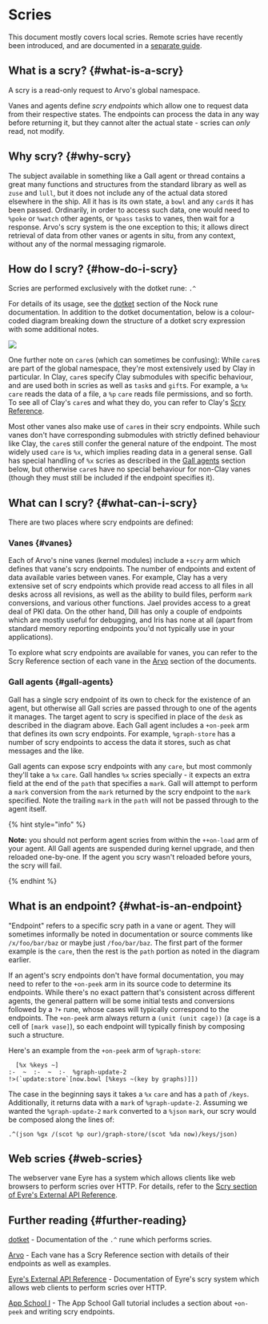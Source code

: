 # Scries

This document mostly covers local scries. Remote scries have recently been introduced, and are documented in a [separate guide](../../../../userspace/apps/guides/remote-scry.md).

## What is a scry? {#what-is-a-scry}

A scry is a read-only request to Arvo's global namespace.

Vanes and agents define _scry endpoints_ which allow one to request data from their respective states. The endpoints can process the data in any way before returning it, but they cannot alter the actual state - scries can _only_ read, not modify.

## Why scry? {#why-scry}

The subject available in something like a Gall agent or thread contains a great many functions and structures from the standard library as well as `zuse` and `lull`, but it does not include any of the actual data stored elsewhere in the ship. All it has is its own state, a `bowl` and any `card`s it has been passed. Ordinarily, in order to access such data, one would need to `%poke` or `%watch` other agents, or `%pass` `task`s to vanes, then wait for a response. Arvo's scry system is the one exception to this; it allows direct retrieval of data from other vanes or agents in situ, from any context, without any of the normal messaging rigmarole.

## How do I scry? {#how-do-i-scry}

Scries are performed exclusively with the dotket rune: `.^`

For details of its usage, see the [dotket](../../../../hoon/reference/rune/dot.md#dotket) section of the Nock rune documentation. In addition to the dotket documentation, below is a colour-coded diagram breaking down the structure of a dotket scry expression with some additional notes.

![](https://media.urbit.org/docs/arvo/scry-diagram-v3.svg)

One further note on `care`s (which can sometimes be confusing): While `care`s are part of the global namespace, they're most extensively used by Clay in particular. In Clay, `care`s specify Clay submodules with specific behaviour, and are used both in scries as well as `task`s and `gift`s. For example, a `%x` `care` reads the data of a file, a `%p` `care` reads file permissions, and so forth. To see all of Clay's `care`s and what they do, you can refer to Clay's [Scry Reference](../../clay/reference/scry.md).

Most other vanes also make use of `care`s in their scry endpoints. While such vanes don't have corresponding submodules with strictly defined behaviour like Clay, the `care`s still confer the general nature of the endpoint. The most widely used `care` is `%x`, which implies reading data in a general sense. Gall has special handling of `%x` scries as described in the [Gall agents](#gall-agents) section below, but otherwise `care`s have no special behaviour for non-Clay vanes (though they must still be included if the endpoint specifies it).

## What can I scry? {#what-can-i-scry}

There are two places where scry endpoints are defined:

### Vanes {#vanes}

Each of Arvo's nine vanes (kernel modules) include a `+scry` arm which defines that vane's scry endpoints. The number of endpoints and extent of data available varies between vanes. For example, Clay has a very extensive set of scry endpoints which provide read access to all files in all desks across all revisions, as well as the ability to build files, perform `mark` conversions, and various other functions. Jael provides access to a great deal of PKI data. On the other hand, Dill has only a couple of endpoints which are mostly useful for debugging, and Iris has none at all (apart from standard memory reporting endpoints you'd not typically use in your applications).

To explore what scry endpoints are available for vanes, you can refer to the Scry Reference section of each vane in the [Arvo](..) section of the documents.

### Gall agents {#gall-agents}

Gall has a single scry endpoint of its own to check for the existence of an agent, but otherwise all Gall scries are passed through to one of the agents it manages. The target agent to scry is specified in place of the `desk` as described in the diagram above. Each Gall agent includes a `+on-peek` arm that defines its own scry endpoints. For example, `%graph-store` has a number of scry endpoints to access the data it stores, such as chat messages and the like.

Gall agents can expose scry endpoints with any `care`, but most commonly they'll take a `%x` `care`. Gall handles `%x` scries specially - it expects an extra field at the end of the `path` that specifies a `mark`. Gall will attempt to perform a `mark` conversion from the `mark` returned by the scry endpoint to the `mark` specified. Note the trailing `mark` in the `path` will not be passed through to the agent itself.

{% hint style="info" %}

**Note:** you should not perform agent scries from within the `++on-load` arm of your agent. All Gall agents are suspended during kernel upgrade, and then reloaded one-by-one. If the agent you scry wasn't reloaded before yours, the scry will fail.

{% endhint %}

## What is an endpoint? {#what-is-an-endpoint}

"Endpoint" refers to a specific scry path in a vane or agent. They will sometimes informally be noted in documentation or source comments like `/x/foo/bar/baz` or maybe just `/foo/bar/baz`. The first part of the former example is the `care`, then the rest is the `path` portion as noted in the diagram earlier.

If an agent's scry endpoints don't have formal documentation, you may need to refer to the `+on-peek` arm in its source code to determine its endpoints. While there's no exact pattern that's consistent across different agents, the general pattern will be some initial tests and conversions followed by a `?+` rune, whose cases will typically correspond to the endpoints. The `+on-peek` arm always return a `(unit (unit cage))` (a `cage` is a cell of `[mark vase]`), so each endpoint will typically finish by composing such a structure.

Here's an example from the `+on-peek` arm of `%graph-store`:

```hoon
  [%x %keys ~]
:-  ~  :-  ~  :-  %graph-update-2
!>(`update:store`[now.bowl [%keys ~(key by graphs)]])
```

The case in the beginning says it takes a `%x` `care` and has a `path` of `/keys`. Additionally, it returns data with a `mark` of `%graph-update-2`. Assuming we wanted the `%graph-update-2` `mark` converted to a `%json` `mark`, our scry would be composed along the lines of:

```hoon
.^(json %gx /(scot %p our)/graph-store/(scot %da now)/keys/json)
```

## Web scries {#web-scries}

The webserver vane Eyre has a system which allows clients like web browsers to perform scries over HTTP. For details, refer to the [Scry section of Eyre's External API Reference](../../eyre/reference/external-api-ref.md#scry).

## Further reading {#further-reading}

[dotket](../../../../hoon/reference/rune/dot.md#dotket) - Documentation of the `.^` rune which performs scries.

[Arvo](..) - Each vane has a Scry Reference section with details of their endpoints as well as examples.

[Eyre's External API Reference](../../eyre/reference/external-api-ref.md#scry) - Documentation of Eyre's scry system which allows web clients to perform scries over HTTP.

[App School I](../../../../build-on-urbit/app-school) - The App School Gall tutorial includes a section about `+on-peek` and writing scry endpoints.

